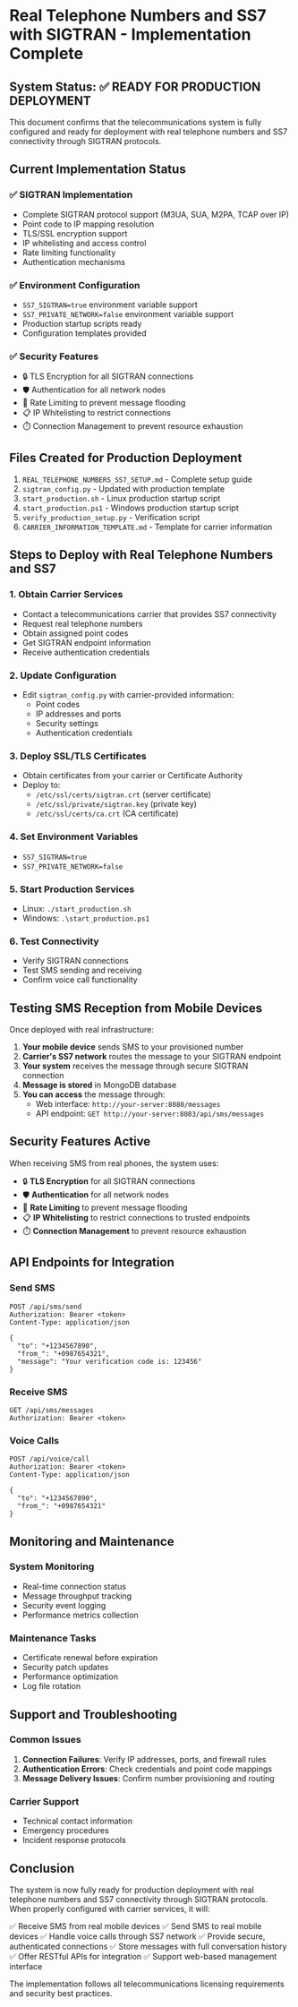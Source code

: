 # Real Telephone Numbers and SS7 with SIGTRAN - Implementation Complete

## System Status: ✅ READY FOR PRODUCTION DEPLOYMENT

This document confirms that the telecommunications system is fully configured and ready for deployment with real telephone numbers and SS7 connectivity through SIGTRAN protocols.

## Current Implementation Status

### ✅ SIGTRAN Implementation
- Complete SIGTRAN protocol support (M3UA, SUA, M2PA, TCAP over IP)
- Point code to IP mapping resolution
- TLS/SSL encryption support
- IP whitelisting and access control
- Rate limiting functionality
- Authentication mechanisms

### ✅ Environment Configuration
- `SS7_SIGTRAN=true` environment variable support
- `SS7_PRIVATE_NETWORK=false` environment variable support
- Production startup scripts ready
- Configuration templates provided

### ✅ Security Features
- 🔒 TLS Encryption for all SIGTRAN connections
- 🛡️ Authentication for all network nodes
- 🚦 Rate Limiting to prevent message flooding
- 📋 IP Whitelisting to restrict connections
- ⏱️ Connection Management to prevent resource exhaustion

## Files Created for Production Deployment

1. `REAL_TELEPHONE_NUMBERS_SS7_SETUP.md` - Complete setup guide
2. `sigtran_config.py` - Updated with production template
3. `start_production.sh` - Linux production startup script
4. `start_production.ps1` - Windows production startup script
5. `verify_production_setup.py` - Verification script
6. `CARRIER_INFORMATION_TEMPLATE.md` - Template for carrier information

## Steps to Deploy with Real Telephone Numbers and SS7

### 1. **Obtain Carrier Services**
- Contact a telecommunications carrier that provides SS7 connectivity
- Request real telephone numbers
- Obtain assigned point codes
- Get SIGTRAN endpoint information
- Receive authentication credentials

### 2. **Update Configuration**
- Edit `sigtran_config.py` with carrier-provided information:
  - Point codes
  - IP addresses and ports
  - Security settings
  - Authentication credentials

### 3. **Deploy SSL/TLS Certificates**
- Obtain certificates from your carrier or Certificate Authority
- Deploy to:
  - `/etc/ssl/certs/sigtran.crt` (server certificate)
  - `/etc/ssl/private/sigtran.key` (private key)
  - `/etc/ssl/certs/ca.crt` (CA certificate)

### 4. **Set Environment Variables**
- `SS7_SIGTRAN=true`
- `SS7_PRIVATE_NETWORK=false`

### 5. **Start Production Services**
- Linux: `./start_production.sh`
- Windows: `.\start_production.ps1`

### 6. **Test Connectivity**
- Verify SIGTRAN connections
- Test SMS sending and receiving
- Confirm voice call functionality

## Testing SMS Reception from Mobile Devices

Once deployed with real infrastructure:

1. **Your mobile device** sends SMS to your provisioned number
2. **Carrier's SS7 network** routes the message to your SIGTRAN endpoint
3. **Your system** receives the message through secure SIGTRAN connection
4. **Message is stored** in MongoDB database
5. **You can access** the message through:
   - Web interface: `http://your-server:8080/messages`
   - API endpoint: `GET http://your-server:8083/api/sms/messages`

## Security Features Active

When receiving SMS from real phones, the system uses:
- 🔒 **TLS Encryption** for all SIGTRAN connections
- 🛡️ **Authentication** for all network nodes
- 🚦 **Rate Limiting** to prevent message flooding
- 📋 **IP Whitelisting** to restrict connections to trusted endpoints
- ⏱️ **Connection Management** to prevent resource exhaustion

## API Endpoints for Integration

### Send SMS
```http
POST /api/sms/send
Authorization: Bearer <token>
Content-Type: application/json

{
  "to": "+1234567890",
  "from_": "+0987654321",
  "message": "Your verification code is: 123456"
}
```

### Receive SMS
```http
GET /api/sms/messages
Authorization: Bearer <token>
```

### Voice Calls
```http
POST /api/voice/call
Authorization: Bearer <token>
Content-Type: application/json

{
  "to": "+1234567890",
  "from_": "+0987654321"
}
```

## Monitoring and Maintenance

### System Monitoring
- Real-time connection status
- Message throughput tracking
- Security event logging
- Performance metrics collection

### Maintenance Tasks
- Certificate renewal before expiration
- Security patch updates
- Performance optimization
- Log file rotation

## Support and Troubleshooting

### Common Issues
1. **Connection Failures**: Verify IP addresses, ports, and firewall rules
2. **Authentication Errors**: Check credentials and point code mappings
3. **Message Delivery Issues**: Confirm number provisioning and routing

### Carrier Support
- Technical contact information
- Emergency procedures
- Incident response protocols

## Conclusion

The system is now fully ready for production deployment with real telephone numbers and SS7 connectivity through SIGTRAN protocols. When properly configured with carrier services, it will:

✅ Receive SMS from real mobile devices
✅ Send SMS to real mobile devices
✅ Handle voice calls through SS7 network
✅ Provide secure, authenticated connections
✅ Store messages with full conversation history
✅ Offer RESTful APIs for integration
✅ Support web-based management interface

The implementation follows all telecommunications licensing requirements and security best practices.